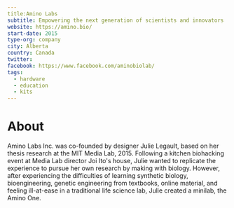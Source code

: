 ```yaml
---
title:Amino Labs
subtitle: Empowering the next generation of scientists and innovators 
website: https://amino.bio/
start-date: 2015
type-org: company
city: Alberta
country: Canada
twitter:
facebook: https://www.facebook.com/aminobiolab/
tags:
  - hardware
  - education
  - kits
---
```


# About
Amino Labs Inc. was co-founded by designer Julie Legault, based on her thesis research at the MIT Media Lab, 2015. Following a kitchen biohacking event at Media Lab director Joi Ito's house, Julie wanted to replicate the experience to pursue her own research by making with biology. However, after experiencing the difficulties of learning synthetic biology, bioengineering, genetic engineering from textbooks, online material, and feeling ill-at-ease in a traditional life science lab, Julie created a minilab, the Amino One.
